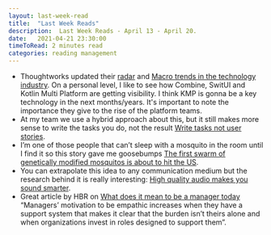 ```yaml
---
layout: last-week-read
title:  "Last Week Reads"
description:  Last Week Reads - April 13 - April 20.
date:   2021-04-21 23:30:00
timeToRead: 2 minutes read
categories: reading management 
---
```


* Thoughtworks updated their [radar](https://www.thoughtworks.com/radar) and [Macro trends in the technology industry](https://www.thoughtworks.com/insights/blog/macro-trends-technology-industry-april-2021). On a personal level, I like to see how Combine, SwitUI and Kotlin Multi Platform are getting visibility. I think KMP is gonna be a key technology in the next months/years. It's important to note the importance they give to the rise of the platform teams.
* At my team we use a hybrid approach about this, but it still makes more sense to write the tasks you do, not the result [Write tasks not user stories](https://linear.app/method/write-tasks-not-user-stories).
* I’m one of those people that can’t sleep with a mosquito in the room until I find it so this story gave me goosebumps [The first swarm of genetically modified mosquitos is about to hit the US](https://www.popsci.com/story/science/gmo-mosquitoes-florida/).
* You can extrapolate this idea to any communication medium but the research behind it is really interesting: [High quality audio makes you sound smarter](https://tips.ariyh.com/p/good-sound-quality-smarter).
* Great article by HBR on [What does it mean to be a manager today](https://hbr.org/2021/04/what-does-it-mean-to-be-a-manager-today) “Managers’ motivation to be empathic increases when they have a support system that makes it clear that the burden isn’t theirs alone and when organizations invest in roles designed to support them”.
